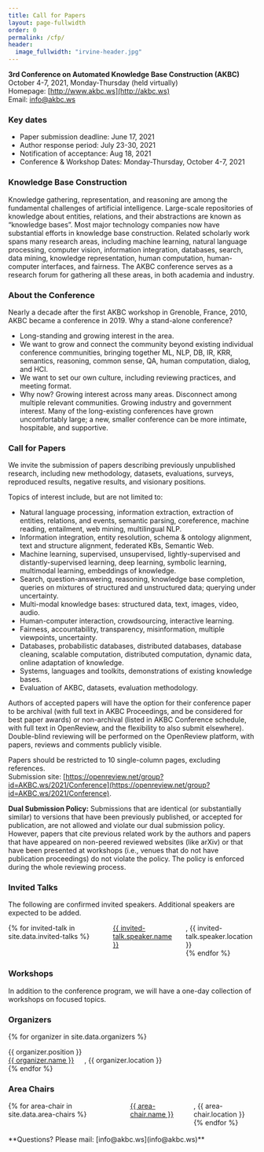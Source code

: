 ```yaml
---
title: Call for Papers
layout: page-fullwidth
order: 0
permalink: /cfp/
header:
  image_fullwidth: "irvine-header.jpg"
---
```


**3rd Conference on Automated Knowledge Base Construction (AKBC)**<br>
October 4-7, 2021, Monday-Thursday (held virtually)<br>
Homepage: [http://www.akbc.ws](http://akbc.ws)<br>
Email: [info@akbc.ws](mailto:info@akbc.ws)<br>

### Key dates

- Paper submission deadline: June 17, 2021
- Author response period: July 23-30, 2021
- Notification of acceptance: Aug 18, 2021
- Conference & Workshop Dates: Monday-Thursday, October 4-7, 2021

### Knowledge Base Construction

Knowledge gathering, representation, and reasoning are among the fundamental challenges of artificial intelligence.  Large-scale repositories of knowledge about entities, relations, and their abstractions are known as “knowledge bases”.  Most major technology companies now have substantial efforts in knowledge base construction. Related scholarly work spans many research areas, including machine learning, natural language processing, computer vision, information integration, databases, search, data mining, knowledge representation, human computation, human-computer interfaces, and fairness.  The AKBC conference serves as a research forum for gathering all these areas, in both academia and industry.

### About the Conference

Nearly a decade after the first AKBC workshop in Grenoble, France, 2010, AKBC became a conference in 2019. Why a stand-alone conference?
- Long-standing and growing interest in the area.
- We want to grow and connect the community beyond existing individual conference communities, bringing together ML, NLP, DB, IR, KRR, semantics, reasoning, common sense, QA, human computation, dialog, and HCI.
- We want to set our own culture, including reviewing practices, and meeting format.
- Why now?  Growing interest across many areas.  Disconnect among multiple relevant communities.  Growing industry and government interest.  Many of the long-existing conferences have grown uncomfortably large; a new, smaller conference can be more intimate, hospitable, and supportive.

### Call for Papers

We invite the submission of papers describing previously unpublished research, including new methodology, datasets, evaluations, surveys, reproduced results, negative results, and visionary positions.

Topics of interest include, but are not limited to:

- Natural language processing, information extraction, extraction of entities, relations, and events, semantic parsing, coreference, machine reading, entailment, web mining, multilingual NLP.
- Information integration, entity resolution, schema & ontology alignment, text and structure alignment, federated KBs, Semantic Web.
- Machine learning, supervised, unsupervised, lightly-supervised and distantly-supervised learning, deep learning, symbolic learning, multimodal learning, embeddings of knowledge.
- Search, question-answering, reasoning, knowledge base completion, queries on mixtures of structured and unstructured data; querying under uncertainty.
- Multi-modal knowledge bases: structured data, text, images, video, audio.
- Human-computer interaction, crowdsourcing, interactive learning.
- Fairness, accountability, transparency, misinformation, multiple viewpoints, uncertainty.
- Databases, probabilistic databases, distributed databases, database cleaning, scalable computation, distributed computation, dynamic data, online adaptation of knowledge.
- Systems, languages and toolkits, demonstrations of existing knowledge bases.
- Evaluation of AKBC, datasets, evaluation methodology.

Authors of accepted papers will have the option for their conference paper to be archival (with full text in AKBC Proceedings, and be considered for best paper awards) or non-archival (listed in AKBC Conference schedule, with full text in OpenReview, and the flexibility to also submit elsewhere).  Double-blind reviewing will be performed on the OpenReview platform, with papers, reviews and comments publicly visible.

Papers should be restricted to 10 single-column pages, excluding references.<br>
Submission site: [https://openreview.net/group?id=AKBC.ws/2021/Conference](https://openreview.net/group?id=AKBC.ws/2021/Conference).

**Dual Submission Policy:** Submissions that are identical (or substantially similar) to versions that have been previously published, or accepted for publication, are not allowed and violate our dual submission policy.  However, papers that cite previous related work by the authors and papers that have appeared on non-peered reviewed websites (like arXiv) or that have been presented at workshops (i.e., venues that do not have publication proceedings) do not violate the policy. The policy is enforced during the whole reviewing process.

### Invited Talks
The following are confirmed invited speakers. Additional speakers are expected to be added.

<div class="row">
<div class="columns">
{% for invited-talk in site.data.invited-talks %}
<a href="{{ invited-talk.speaker.url }}">{{ invited-talk.speaker.name }}</a>, {{ invited-talk.speaker.location }}<br>
{% endfor %}
</div>
</div>

### Workshops

In addition to the conference program, we will have a one-day collection of workshops on focused topics.

### Organizers

{% for organizer in site.data.organizers %}

<div class="row">
<div class="small-3 large-3 columns">
{{ organizer.position }}<br>
</div>
<div class="small-9 large-9 columns">
<a href="{{ organizer.url }}">{{ organizer.name }}</a>, {{ organizer.location }}<br>
</div>
</div>
{% endfor %}

### Area Chairs

<div class="row">
<div class="columns">
{% for area-chair in site.data.area-chairs %}
<a href="{{ area-chair.url }}">{{ area-chair.name }}</a>, {{ area-chair.location }}<br>
{% endfor %}
</div>
</div>

<br>
**Questions? Please mail: [info@akbc.ws](info@akbc.ws)**
<br>